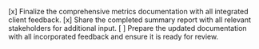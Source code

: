 [x] Finalize the comprehensive metrics documentation with all integrated client feedback.
[x] Share the completed summary report with all relevant stakeholders for additional input.
[ ] Prepare the updated documentation with all incorporated feedback and ensure it is ready for review.
